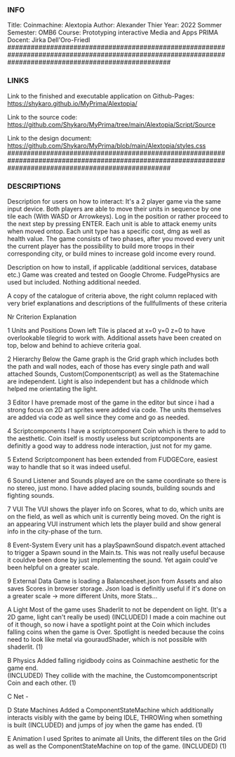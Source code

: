 ### INFO #######################################################################################################################################################
Title: Coinmachine: Alextopia
Author: Alexander Thier
Year: 2022 Sommer 
Semester: OMB6
Course: Prototyping interactive Media and Apps PRIMA
Docent: Jirka Dell'Oro-Friedl
##########################################################################################################################################################

### LINKS #######################################################################################################################################################
Link to the finished and executable application on Github-Pages:
https://shykaro.github.io/MyPrima/Alextopia/

Link to the source code:
https://github.com/Shykaro/MyPrima/tree/main/Alextopia/Script/Source

Link to the design document:
https://github.com/Shykaro/MyPrima/blob/main/Alextopia/styles.css
##########################################################################################################################################################

### DESCRIPTIONS #######################################################################################################################################################
Description for users on how to interact:
It's a 2 player game via the same input device. Both players are able to move their units in sequence by one tile each (With WASD or Arrowkeys).
Log in the position or rather proceed to the next step by pressing ENTER.
Each unit is able to attack enemy units when moved ontop. Each unit type has a specific cost, dmg as well as health value.
The game consists of two phases, after you moved every unit the current player has the possibility to build more troops in their corresponding city, 
or build mines to increase gold income every round.

Description on how to install, if applicable (additional services, database etc.)
Game was created and tested on Google Chrome.
FudgePhysics are used but included.
Nothing additional needed.

A copy of the catalogue of criteria above, the right column replaced with very brief explanations and descriptions of the fullfullments of these criteria

Nr	Criterion		Explanation

1	Units and Positions	Down left Tile is placed at x=0 y=0 z=0 to have overlookable tilegrid to work with. 
				Additional assets have been created on top, below and behind to achieve criteria goal. 

2	Hierarchy		Below the Game graph is the Grid graph which includes both the path and wall nodes, each of those has every single path and wall attached
				Sounds, Custom(Componentscript) as well as the Statemachine are independent.
				Light is also independent but has a childnode which helped me orientating the light.

3	Editor			I have premade most of the game in the editor but since i had a strong focus on 2D art sprites were added via code.
				The units themselves are added via code as well since they come and go as needed.

4	Scriptcomponents	I have a scriptcomponent Coin which is there to add to the aesthetic. 
				Coin itself is mostly useless but scriptcomponents are definitly a good way to address node interaction, just not for my game.

5	Extend			Scriptcomponent has been extended from FUDGECore, easiest way to handle that so it was indeed useful.

6	Sound			Listener and Sounds played are on the same coordinate so there is no stereo, just mono. 
				I have added placing sounds, building sounds and fighting sounds.

7	VUI			The VUI shows the player info on Scores, what to do, which units are on the field, as well as which unit is currently being moved.
				On the right is an appearing VUI instrument which lets the player build and show general info in the city-phase of the turn.

8	Event-System		Every unit has a playSpawnSound dispatch.event attached to trigger a Spawn sound in the Main.ts.
				This was not really useful because it couldve been done by just implementing the sound.
				Yet again could've been helpful on a greater scale. 

9	External Data		Game is loading a Balancesheet.json from Assets and also saves Scores in browser storage.
				Json load is definitly useful if it's done on a greater scale -> more different Units, more Stats...

A	Light 			Most of the game uses Shaderlit to not be dependent on light. (It's a 2D game, light can't really be used)
	(INCLUDED)		I made a coin machine out of it though, so now i have a spotlight point at the Coin which includes falling coins when the game is Over.
				Spotlight is needed because the coins need to look like metal via gouraudShader, which is not possible with shaderlit. (1)

B	Physics			Added falling rigidbody coins as Coinmachine aesthetic for the game end.  
	(INCLUDED)		They collide with the machine, the Customcomponentscript Coin and each other. (1)

C	Net			-

D	State Machines		Added a ComponentStateMachine which additionally interacts visibly with the game by being IDLE, THROWing when something is built
	(INCLUDED)		and jumps of joy when the game has ended. (1)

E	Animation		I used Sprites to animate all Units, the different tiles on the Grid as well as the ComponentStateMachine on top of the game.
	(INCLUDED)		(1)

